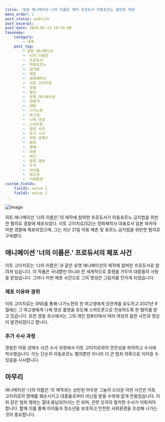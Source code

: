 ```yaml
---
title: '일본 애니메이션 너의 이름은 제작 프로듀서 아동포르노 혐의로 체포'
menu_order: 1
post_status: publish
post_excerpt: 
post_date: 2024-02-23 19:59:08
taxonomy:
    category:
        - 세계
    post_tag:
        - 일본 애니메이션
        -  너의 이름은
        -  프로듀서
        -  아동포르노
        -  금지법
        -  체포
        -  영화제작사
        -  이토 고이치로
        -  경찰
        -  혐의
        -  유명 애니메이션
        -  관람객
        -  SNS
        -  나가노현
        -  여고생
        -  나체 영상
        -  스마트폰
        -  음란 사진
        -  추가 수사
        -  아동 성매수
        -  범죄
        -  명예
        -  대중
        -  비난
        -  범죄 행위
        -  수사
        -  아이들
        -  청소년
        -  사회환경
custom_fields:
    field1: value 1
    field2: value 2
---
```


![Image](https://imgnews.pstatic.net/image/032/2024/02/23/0003280644_001_20240223095801110.png?type=w647)

히트 애니메이션 '너의 이름은.'의 제작에 참여한 프로듀서가 아동포르노 금지법을 위반한 혐의로 경찰에 체포되었다. 이토 고이치로(52)는 영화제작사 대표로서 일본 와카야마현 경찰에 체포되었으며, 그는 지난 21일 아동 매춘 및 포르노 금지법을 위반한 혐의로 구속됐다.
## 애니메이션 '너의 이름은.' 프로듀서의 체포 사건
이토 고이치로는 ‘너의 이름은.’과 같은 유명 애니메이션의 제작에 참여한 프로듀서로 알려져 있습니다. 이 작품은 국내뿐만 아니라 전 세계적으로 흥행을 거두어 대중들의 사랑을 받았습니다. 그러나 이번 체포 사건으로 그의 명성은 그림자를 던지게 되었습니다.
### 체포 이유와 경위
이토 고이치로는 SNS를 통해 나가노현의 한 여고생에게 성관계를 유도하고 2021년 9월에는 그 여고생에게 나체 영상 촬영을 유도해 스마트폰으로 전송하도록 한 혐의를 받고 있습니다. 또한 경찰 조사에서는 그의 개인 컴퓨터에서 여러 여성의 음란 사진과 영상이 발견되었다고 합니다.
### 추가 수사 과정
경찰은 아동 성매수 사건 수사 과정에서 이토 고이치로와의 연관성을 파악하고 수사에 착수했습니다. 이는 단순히 아동포르노 혐의뿐만 아니라 더 큰 범죄 의혹으로 이어질 수 있음을 시사합니다.
## 마무리
애니메이션 '너의 이름은.'의 제작과는 상반된 어두운 그늘이 드리운 이번 사건은 이토 고이치로의 명예를 훼손시키고 대중들로부터 비난을 받을 수밖에 없게 만들었습니다. 이와 같은 범죄 행위는 절대 용납되어서는 안 되며, 관련 당국의 철저한 수사가 이뤄져야 합니다. 함께 이를 통해 아이들과 청소년을 보호하고 안전한 사회환경을 조성해 나가는 것이 중요합니다.
